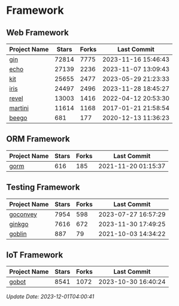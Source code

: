 # Framework

## Web Framework
| Project Name | Stars | Forks | Last Commit |
| ------------ | ----- | ----- | ----------- |
| [gin](https://github.com/gin-gonic/gin) | 72814 | 7775 | 2023-11-16 15:46:43 |
| [echo](https://github.com/labstack/echo) | 27139 | 2236 | 2023-11-07 13:09:43 |
| [kit](https://github.com/go-kit/kit) | 25655 | 2477 | 2023-05-29 21:23:33 |
| [iris](https://github.com/kataras/iris) | 24497 | 2496 | 2023-11-28 18:45:27 |
| [revel](https://github.com/revel/revel) | 13003 | 1416 | 2022-04-12 20:53:30 |
| [martini](https://github.com/go-martini/martini) | 11614 | 1168 | 2017-01-21 21:58:54 |
| [beego](https://github.com/astaxie/beego) | 681 | 177 | 2020-12-13 11:36:23 |

## ORM Framework
| Project Name | Stars | Forks | Last Commit |
| ------------ | ----- | ----- | ----------- |
| [gorm](https://github.com/jinzhu/gorm) | 616 | 185 | 2021-11-20 01:15:37 |

## Testing Framework
| Project Name | Stars | Forks | Last Commit |
| ------------ | ----- | ----- | ----------- |
| [goconvey](https://github.com/smartystreets/goconvey) | 7954 | 598 | 2023-07-27 16:57:29 |
| [ginkgo](https://github.com/onsi/ginkgo) | 7616 | 672 | 2023-11-30 17:49:25 |
| [goblin](https://github.com/franela/goblin) | 887 | 79 | 2021-10-03 14:34:22 |

## IoT Framework
| Project Name | Stars | Forks | Last Commit |
| ------------ | ----- | ----- | ----------- |
| [gobot](https://github.com/hybridgroup/gobot) | 8541 | 1072 | 2023-10-30 16:40:24 |

*Update Date: 2023-12-01T04:00:41*